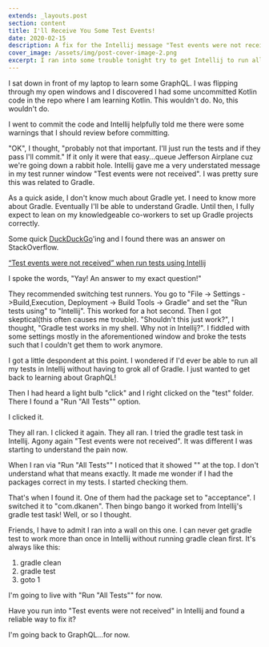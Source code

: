 ```yaml
---
extends: _layouts.post
section: content
title: I'll Receive You Some Test Events!
date: 2020-02-15
description: A fix for the Intellij message "Test events were not received" when running tests with Gradle and Kotlin.
cover_image: /assets/img/post-cover-image-2.png
excerpt: I ran into some trouble tonight try to get Intellij to run all my tests. It kept saying "Test events were not received". I scratched my head and wondered aloud what could be the cause of this.
---
```


I sat down in front of my laptop to learn some GraphQL. I was flipping through my open windows and I discovered I had some uncommitted Kotlin code in the repo where I am learning Kotlin. This wouldn't do. No, this wouldn't do.

I went to commit the code and Intellij helpfully told me there were some warnings that I should review before committing.

"OK", I thought, "probably not that important. I'll just run the tests and if they pass I'll commit." If it only it were that easy...queue Jefferson Airplane cuz we're going down a rabbit hole. Intellij gave me a very understated message in my test runner window "Test events were not received". I was pretty sure this was related to Gradle.

As a quick aside, I don't know much about Gradle yet. I need to know more about Gradle. Eventually I'll be able to understand Gradle. Until then, I fully expect to lean on my knowledgeable co-workers to set up Gradle projects correctly.

Some quick [DuckDuckGo](https://duckduckgo.com)'ing and I found there was an answer on StackOverflow. 

[“Test events were not received” when run tests using Intellij](https://stackoverflow.com/questions/57795263/test-events-were-not-received-when-run-tests-using-intellij)

I spoke the words, "Yay! An answer to my exact question!"

They recommended switching test runners. You go to "File -> Settings ->Build,Execution, Deployment -> Build Tools -> Gradle" and set the "Run tests using" to "Intellij". This worked for a hot second. Then I got skeptical(this often causes me trouble). "Shouldn't this just work?", I thought, "Gradle test works in my shell. Why not in Intellij?". I fiddled with some settings mostly in the aforementioned window and broke the tests such that I couldn't get them to work anymore.

I got a little despondent at this point. I wondered if I'd ever be able to run all my tests in Intellij without having to grok all of Gradle. I just wanted to get back to learning about GraphQL!

Then I had heard a light bulb "click" and I right clicked on the "test" folder. There I found a "Run "All Tests"" option.

I clicked it.

They all ran. I clicked it again. They all ran. I tried the gradle test task in Intellij. Agony again "Test events were not received". It was different I was starting to understand the pain now.

When I ran via "Run "All Tests"" I noticed that it showed "<default package>" at the top. I don't understand what that means exactly. It made me wonder if I had the packages correct in my tests. I started checking them.

That's when I found it. One of them had the package set to "acceptance". I switched it to "com.dkanen". Then bingo bango it worked from Intellij's gradle test task! Well, or so I thought.

Friends, I have to admit I ran into a wall on this one. I can never get gradle test to work more than once in Intellij without running gradle clean first. It's always like this:

1. gradle clean
2. gradle test
3. goto 1

I'm going to live with "Run "All Tests"" for now.

Have you run into "Test events were not received" in Intellij and found a reliable way to fix it?

I'm going back to GraphQL...for now.
